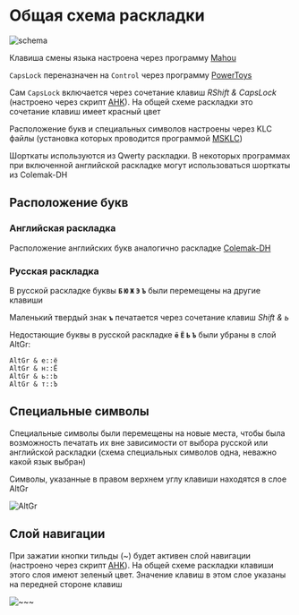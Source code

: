 # Общая схема раскладки
![schema](https://user-images.githubusercontent.com/127750149/232234760-65f0eabb-91cb-4278-903d-757cbd1f25d9.png)

Клавиша смены языка настроена через программу [Mahou](https://github.com/BladeMight/Mahou)

`CapsLock` переназначен на `Control` через программу [PowerToys](https://github.com/microsoft/PowerToys)

Сам `CapsLock` включается через сочетание клавиш *RShift & CapsLock* (настроено через скрипт [AHK](https://github.com/AutoHotkey/AutoHotkey)).
На общей схеме раскладки это сочетание клавиш имеет красный цвет

Расположение букв и специальных символов настроены через KLC файлы (установка которых проводится программой [MSKLC](https://www.microsoft.com/en-us/download/details.aspx?id=102134))

Шорткаты используются из Qwerty раскладки. В некоторых программах при включенной английской раскладке могут использоваться шорткаты из Colemak-DH

## Расположение букв
### Английская раскладка
Расположение английских букв аналогично раскладке [Colemak-DH](https://colemakmods.github.io/mod-dh/)
### Русская раскладка
В русской раскладке буквы **`Б` `Ю` `Ж` `Э` `Ъ`** были перемещены на другие клавиши

Маленький твердый знак **`ъ`** печатается через сочетание клавиш *Shift & ь*

Недостающие буквы в русской раскладке **`ё` `Ё` `Ь` `Ъ`** были убраны в слой AltGr:
```Autohotkey
AltGr & е::ё
AltGr & н::Ё
AltGr & ь::Ь
AltGr & т::Ъ
```

## Специальные символы
Специальные символы были перемещены на новые места, чтобы была возможность печатать их вне зависимости от выбора русской или английской раскладки
(схема специальных символов одна, неважно какой язык выбран)

Символы, указанные в правом верхнем углу клавиши находятся в слое AltGr

![AltGr](https://user-images.githubusercontent.com/127750149/232326974-76366019-b3dd-48b5-b0dd-a43567ef53b3.png)

## Слой навигации
При зажатии кнопки тильды (~) будет активен слой навигации (настроено через скрипт [AHK](https://github.com/AutoHotkey/AutoHotkey)). На общей схеме раскладки клавиши этого слоя имеют зеленый цвет.
Значение клавиш в этом слоe указаны на передней стороне клавиш

![~~~](https://user-images.githubusercontent.com/127750149/232324901-29de38fe-4865-4764-9a77-dec81d168fe6.png)

